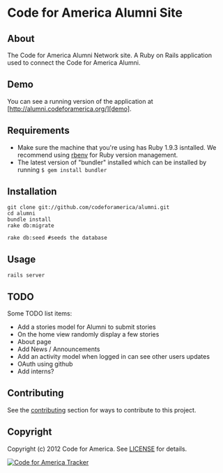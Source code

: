 # Code for America Alumni Site

## About
The Code for America Alumni Network site.  A Ruby on Rails application used to connect the Code for America Alumni.

## Demo
You can see a running version of the application at
[http://alumni.codeforamerica.org/][demo].

[demo]: http://alumni.codeforamerica.org/


## Requirements
* Make sure the machine that you're using has Ruby 1.9.3 isntalled.  We recommend using [rbenv](https://github.com/sstephenson/rbenv/) for Ruby version management.
* The latest version of "bundler" installed which can be installed by running `$ gem install bundler`

## Installation
    git clone git://github.com/codeforamerica/alumni.git
    cd alumni
    bundle install
    rake db:migrate

    rake db:seed #seeds the database

## Usage
    rails server


## TODO
Some TODO list items:
* Add a stories model for Alumni to submit stories
* On the home view randomly display a few stories
* About page
* Add News / Announcements
* Add an activity model when logged in can see other users updates
* OAuth using github
* Add interns?


## Contributing
See the [contributing](https://github.com/codeforamerica/alumni/blob/master/contributing.mkd) section for ways to contribute to this project.

## Copyright
Copyright (c) 2012 Code for America. See [LICENSE][] for details.

[license]: https://github.com/codeforamerica/alumni/blob/master/LICENSE.mkd

[![Code for America Tracker](http://stats.codeforamerica.org/codeforamerica/alumni.png)][tracker]

[tracker]: http://stats.codeforamerica.org/projects/alumni



